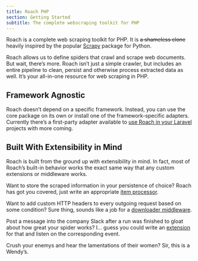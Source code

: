```yaml
---
title: Roach PHP
section: Getting Started
subtitle: The complete webscraping toolkit for PHP
---
```


Roach is a complete web scraping toolkit for PHP. It is ~~a shameless clone~~ heavily inspired by the popular [Scrapy](https://docs.scrapy.org) package for Python.

Roach allows us to define spiders that crawl and scrape web documents. But wait, there’s more. Roach isn’t just a simple crawler, but includes an entire pipeline to clean, persist and otherwise process extracted data as well. It’s your all-in-one resource for web scraping in PHP.

## Framework Agnostic

Roach doesn’t depend on a specific framework. Instead, you can use the core package on its own or install one of the framework-specific adapters. Currently there’s a first-party adapter available to [use Roach in your Laravel](/docs/laravel) projects with more coming.

## Built With Extensibility in Mind

Roach is built from the ground up with extensibility in mind. In fact, most of Roach’s built-in behavior works the exact same way that any custom extensions or middleware works.

Want to store the scraped information in your persistence of choice? Roach has got you covered, just write an appropriate [item processor](/docs/item-pipeline).

Want to add custom HTTP headers to every outgoing request based on some condition? Sure thing, sounds like a job for a [downloader middleware](/docs/downloader-middleware).

Post a message into the company Slack after a run was finished to gloat about how great your spider works? I... guess you could write an [extension](/docs/extension) for that and listen on the corresponding event.

Crush your enemys and hear the lamentations of their women? Sir, this is a Wendy’s.
